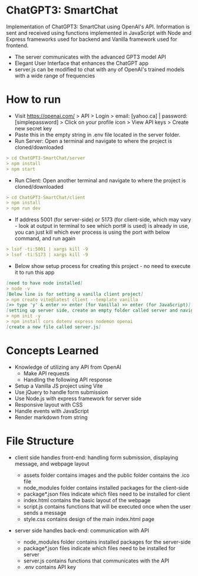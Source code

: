 # ChatGPT3: SmartChat
Implementation of ChatGPT3: SmartChat using OpenAI's API. Information is sent and received using functions implemented in JavaScript with Node and Express frameworks used for backend and Vanilla framework used for frontend.

- The server communicates with the advanced GPT3 model API
- Elegant User Interface that enhances the ChatGPT app
- server.js can be modified to chat with any of OpenAI's trained models with a wide range of frequencies

# How to run
- Visit https://openai.com/ > API > Login > email: [yahoo.ca] | password: [simplepassword] > Click on your profile icon > View API keys > Create new secret key <br />
- Paste this in the empty string in .env file located in the server folder. <br />
- Run Server: Open a terminal and navigate to where the project is cloned/downloaded
```md
> cd ChatGPT3-SmartChat/server
> npm install
> npm start
```
- Run Client: Open another terminal and navigate to where the project is cloned/downloaded
```md
> cd ChatGPT3-SmartChat/client
> npm install
> npm run dev
```
- If address 5001 (for server-side) or 5173 (for client-side, which may vary - look at output in terminal to see which port# is used) is already in use, you can just kill which ever process is using the port with below command, and run again
```md
> lsof -ti:5001 | xargs kill -9
> lsof -ti:5173 | xargs kill -9
```
- Below show setup process for creating this project - no need to execute it to run this app
```md
[need to have node installed]
> node -v 
[Below line is for setting a vanilla client project]
> npm create vite@latest client --template vanilla 
[>> type 'y' & enter >> enter (for Vanilla) >> enter (for JavaScript)]
[setting up server side, create an empty folder called server and navigate into it]
> npm init -y
> npm install cors dotenv express nodemon openai
[create a new file called server.js]
```

# Concepts Learned
- Knowledge of utilizing any API from OpenAI
  - Make API requests
  - Handling the following API response
- Setup a Vanilla JS project using Vite
- Use jQuery to handle form submission
- Use Node.js with express framework for server side
- Responsive layout with CSS
- Handle events with JavaScript
- Render markdown from string

# File Structure
- client side handles front-end: handling form submission, displaying message, and webpage layout
  - assets folder contains images and the public folder contains the .ico file
  - node_modules folder contains installed packages for the client-side
  - package*.json files indicate which files need to be installed for client
  - index.html contains the basic layout of the webpage
  - script.js contains functions that will be executed once when the user sends a message 
  - style.css contains design of the main index.html page
  
- server side handles back-end: communication with API
  - node_modules folder contains installed packages for the server-side
  - package*.json files indicate which files need to be installed for server
  - server.js contains functions that communicates with the API
  - .env contains API key

